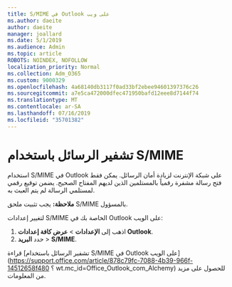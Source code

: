 ```yaml
---
title: S/MIME في Outlook على ويب
ms.author: daeite
author: daeite
manager: joallard
ms.date: 5/1/2019
ms.audience: Admin
ms.topic: article
ROBOTS: NOINDEX, NOFOLLOW
localization_priority: Normal
ms.collection: Adm_O365
ms.custom: 9000329
ms.openlocfilehash: 4a68140db3117f0ad33bf2ebee94601397376c26
ms.sourcegitcommit: a7e5ca472000dfec471950bafd12eee8d7144f74
ms.translationtype: MT
ms.contentlocale: ar-SA
ms.lasthandoff: 07/16/2019
ms.locfileid: "35701382"
---
```

# <a name="encrypt-messages-using-smime"></a>تشفير الرسائل باستخدام S/MIME

استخدام S/MIME في Outlook على شبكة الإنترنت لزيادة أمان الرسائل. يمكن فقط فتح رسالة مشفرة رقمياً بالمستلمين الذين لديهم المفتاح الصحيح. يضمن توقيع رقمي لمستلمي الرسالة لم يتم العبث به.

**ملاحظة:** يجب تثبيت ملحق S/MIME بالمسؤول.

لتغيير إعدادات S/MIME الخاصة بك في Outlook على الويب:

1. اذهب إلى **الإعدادات** > **عرض كافة إعدادات Outlook**.
2. حدد **البريد** > **S/MIME**.

قراءة [تشفير الرسائل باستخدام S/MIME في Outlook على الويب] (https://support.office.com/article/878c79fc-7088-4b39-966f-14512658f480 ؟ wt.mc_id=Office_Outlook_com_Alchemy) للحصول على مزيد من المعلومات.